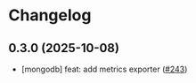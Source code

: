 # Changelog

## 0.3.0 (2025-10-08)

* [mongodb] feat: add metrics exporter ([#243](https://github.com/CloudPirates-io/helm-charts/pull/243))
